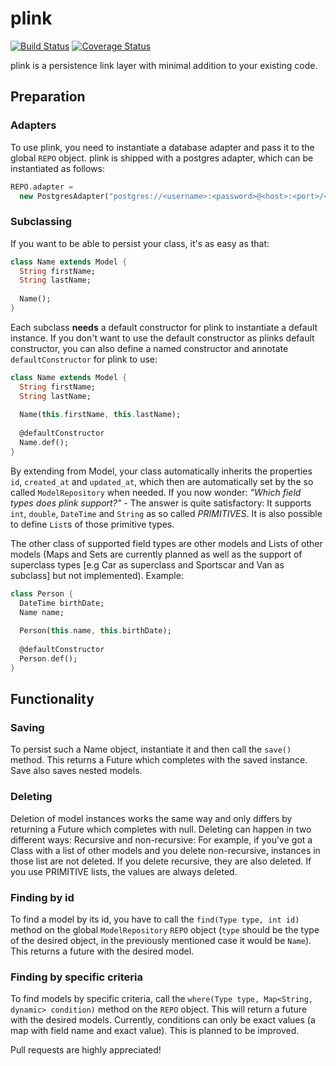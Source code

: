 plink
=====
[![Build Status](https://drone.io/github.com/Adracus/plink/status.png)](https://drone.io/github.com/Adracus/plink/latest) [![Coverage Status](https://coveralls.io/repos/Adracus/plink/badge.png)](https://coveralls.io/r/Adracus/plink)

plink is a persistence link layer with minimal addition to your existing code.

Preparation
-----------

### Adapters

To use plink, you need to instantiate a database adapter and pass it to the
global `REPO` object. plink is shipped with a postgres adapter, which can be
instantiated as follows:

```dart
REPO.adapter =
  new PostgresAdapter("postgres://<username>:<password>@<host>:<port>/<database>");
```

### Subclassing

If you want to be able to persist your class, it's as easy as that:

```dart
class Name extends Model {
  String firstName;
  String lastName;
  
  Name();
}
```

Each subclass __needs__ a default constructor for plink to instantiate a default instance.
If you don't want to use the default constructor as plinks default constructor, you can also
define a named constructor and annotate `defaultConstructor` for plink to use:

```dart
class Name extends Model {
  String firstName;
  String lastName;
  
  Name(this.firstName, this.lastName);
  
  @defaultConstructor
  Name.def();
}
```

By extending from Model, your class automatically inherits the properties `id`, `created_at` and
`updated_at`, which then are automatically set by the so called `ModelRepository` when needed.
If you now wonder: _"Which field types does plink support?"_ - The answer is quite satisfactory:
It supports `int`, `double`, `DateTime` and `String` as so called _PRIMITIVES_. It is also possible
to define `List`s of those primitive types.

The other class of supported field types are other models and Lists of other models (Maps and
Sets are currently planned as well as the support of superclass types [e.g Car as superclass
and Sportscar and Van as subclass] but not implemented). Example:

```dart
class Person {
  DateTime birthDate;
  Name name;
  
  Person(this.name, this.birthDate);
  
  @defaultConstructor
  Person.def();
}
```

Functionality
-------------

### Saving

To persist such a Name object, instantiate it and then call the `save()` method. This returns
a Future which completes with the saved instance. Save also saves nested models.

### Deleting

Deletion of model instances works the same way and only differs by returning a Future which
completes with null. Deleting can happen in two different ways: Recursive and non-recursive:
For example, if you've got a Class with a list of other models and you delete non-recursive,
instances in those list are not deleted. If you delete recursive, they are also deleted.
If you use PRIMITIVE lists, the values are always deleted.

### Finding by id

To find a model by its id, you have to call the `find(Type type, int id)` method on the global
`ModelRepository` `REPO` object (`type` should be the type of the desired object, in the previously
mentioned case it would be `Name`). This returns a future with the desired model.

### Finding by specific criteria

To find models by specific criteria, call the `where(Type type, Map<String, dynamic> condition)`
method on the `REPO` object. This will return a future with the desired models. Currently,
conditions can only be exact values (a map with field name and exact value). This is planned
to be improved.


Pull requests are highly appreciated!
